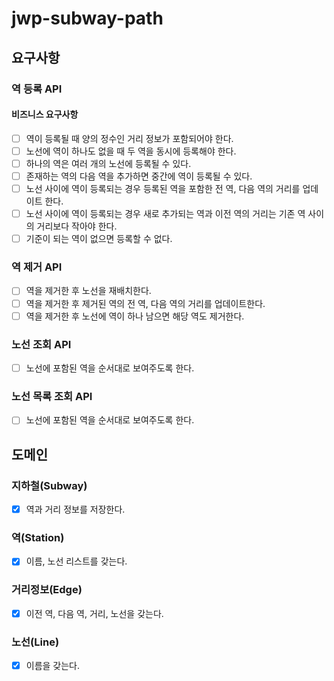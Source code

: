 # jwp-subway-path

## 요구사항
### 역 등록 API
#### 비즈니스 요구사항
- [ ] 역이 등록될 때 양의 정수인 거리 정보가 포함되어야 한다.
- [ ] 노선에 역이 하나도 없을 때 두 역을 동시에 등록해야 한다.
- [ ] 하나의 역은 여러 개의 노선에 등록될 수 있다.
- [ ] 존재하는 역의 다음 역을 추가하면 중간에 역이 등록될 수 있다.
- [ ] 노선 사이에 역이 등록되는 경우 등록된 역을 포함한 전 역, 다음 역의 거리를 업데이트 한다.
- [ ] 노선 사이에 역이 등록되는 경우 새로 추가되는 역과 이전 역의 거리는 기존 역 사이의 거리보다 작아야 한다.
- [ ] 기준이 되는 역이 없으면 등록할 수 없다.

### 역 제거 API
- [ ] 역을 제거한 후 노선을 재배치한다.
- [ ] 역을 제거한 후 제거된 역의 전 역, 다음 역의 거리를 업데이트한다.
- [ ] 역을 제거한 후 노선에 역이 하나 남으면 해당 역도 제거한다.  

### 노선 조회 API
- [ ] 노선에 포함된 역을 순서대로 보여주도록 한다.

### 노선 목록 조회 API
- [ ] 노선에 포함된 역을 순서대로 보여주도록 한다.

## 도메인
### 지하철(Subway)
- [x] 역과 거리 정보를 저장한다.

### 역(Station)
- [x] 이름, 노선 리스트를 갖는다.

### 거리정보(Edge)
- [x] 이전 역, 다음 역, 거리, 노선을 갖는다.

### 노선(Line)
- [x] 이름을 갖는다.
